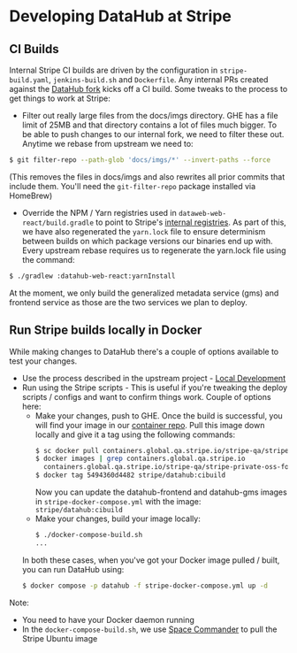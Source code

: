# Developing DataHub at Stripe

## CI Builds
Internal Stripe CI builds are driven by the configuration in ``stripe-build.yaml``, ``jenkins-build.sh`` and ``Dockerfile``.
Any internal PRs created against the [DataHub fork](http://go/forks/datahub) kicks off a CI build.
Some tweaks to the process to get things to work at Stripe:
* Filter out really large files from the docs/imgs directory. GHE has a file limit of 25MB and that directory contains a lot 
  of files much bigger. To be able to push changes to our internal fork, we need to filter these out. Anytime we rebase from upstream we need to:
```bash
$ git filter-repo --path-glob 'docs/imgs/*' --invert-paths --force
```
(This removes the files in docs/imgs and also rewrites all prior commits that include them. You'll need the `git-filter-repo` package installed via HomeBrew)
* Override the NPM / Yarn registries used in ``dataweb-web-react/build.gradle`` to point to Stripe's 
  [internal registries](https://confluence.corp.stripe.com/display/PRODINFRA/Artifactory%3A+User+Guide#Artifactory:UserGuide-NPM). 
  As part of this, we have also regenerated the ``yarn.lock`` file to ensure determinism between builds on which package versions our binaries end up with. 
  Every upstream rebase requires us to regenerate the yarn.lock file using the command:
```bash
$ ./gradlew :datahub-web-react:yarnInstall
```

At the moment, we only build the generalized metadata service (gms) and frontend service as those are the two services we plan
to deploy. 

## Run Stripe builds locally in Docker
While making changes to DataHub there's a couple of options available to test your changes.
* Use the process described in the upstream project - [Local Development](https://datahubproject.io/docs/developers)
* Run using the Stripe scripts - This is useful if you're tweaking the deploy scripts / configs and want to confirm things work. Couple of options here: 
  * Make your changes, push to GHE. Once the build is successful, you will find your image in our [container repo](https://amp.qa.corp.stripe.com/containers/northwest/stripe-qa/stripe-private-oss-forks/datahub).
    Pull this image down locally and give it a tag using the following commands:
    ```bash
    $ sc docker pull containers.global.qa.stripe.io/stripe-qa/stripe-private-oss-forks/datahub@sha256:3b5b50dbae40e04cc4c74deff5ed9cff7f0775e58fb389fa93332d2368e9d2cc
    $ docker images | grep containers.global.qa.stripe.io
      containers.global.qa.stripe.io/stripe-qa/stripe-private-oss-forks/datahub   sc-docker-pull   5494360d4482   35 minutes ago   1.39GB
    $ docker tag 5494360d4482 stripe/datahub:cibuild
    ```
    Now you can update the datahub-frontend and datahub-gms images in `stripe-docker-compose.yml` with the image: `stripe/datahub:cibuild`
  * Make your changes, build your image locally:
    ```bash
    $ ./docker-compose-build.sh
    ...
    ```
  In both these cases, when you've got your Docker image pulled / built, you can run DataHub using:
  ```bash
  $ docker compose -p datahub -f stripe-docker-compose.yml up -d
  ```
Note:
* You need to have your Docker daemon running
* In the `docker-compose-build.sh`, we use [Space Commander](https://confluence.corp.stripe.com/display/CLOUDMGMT/Space+Commander) to pull the Stripe Ubuntu image

